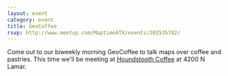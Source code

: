 ```yaml
---
layout: event
category: event
title: GeoCoffee
rsvp: http://www.meetup.com/MaptimeATX/events/202535782/
---
```


Come out to our biweekly morning GeoCoffee to talk maps over coffee and pastries. This time we'll be meeting at [Houndstooth Coffee](http://www.houndstoothcoffee.com/) at 4200 N Lamar.
